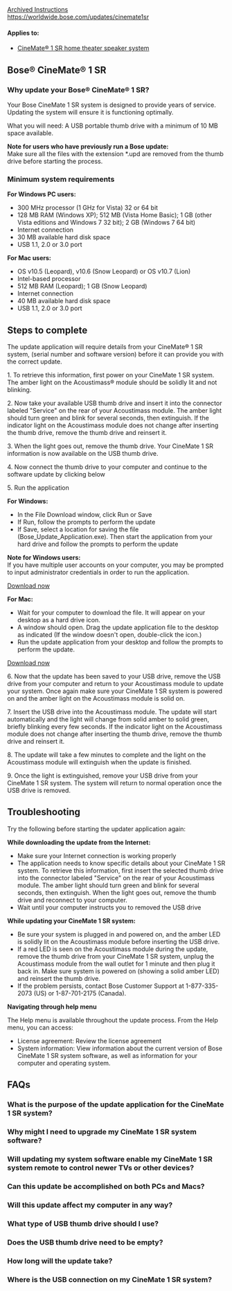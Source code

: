 <main>
<a href="https://web.archive.org/web/20170417215535/https://www.bose.com/en_us/support/article/cinemate_1sr_download.html">Archived Instructions</a><br>
<a href="https://worldwide.bose.com/updates/cinemate1sr">https://worldwide.bose.com/updates/cinemate1sr</a>
<div class="articleAppliesTo">
<div class="bose-list bose-list--appliesToList">
<h4 class="bose-list__title">Applies to: </h4>
<ul class="bose-list__list">
<li class="bose-list__listitem ">
<a href="https://web.archive.org/web/20180723083808/https://www.bose.com/en_us/support/products/soundbar_and_1_speaker_home_theater_support/cinemate_1sr.html">CineMate® 1 SR home theater speaker system</a>
</li>
</ul>
</div>
</div>
<div class="title">
<h2 class="bose-title -left   ">
Bose® CineMate® 1 SR
</h2>
</div>
<div class="title">
<h3 class="bose-title -left   ">
Why update your Bose® CineMate® 1 SR?
</h3>
</div>
<div class="text">
<div class="bose-richText  ">
<p>Your Bose CineMate 1 SR system is designed to provide years of service. Updating the system will ensure it is functioning optimally.</p>
<p>What you will need: A USB portable thumb drive with a minimum of 10 MB space available.</p>
<p><strong>Note for users who have previously run a Bose update:</strong><br>
Make sure all the files with the extension *.upd are removed from the thumb drive before starting the process.<br>
</p>
</div>
</div>
<div class="title">
<h3 class="bose-title -left   ">
Minimum system requirements
</h3>
</div>
<div class="text">
<div class="bose-richText  ">
<p><strong>For Windows PC users:<br>
</strong></p>
</div>
</div>
<div class="list">
<div class="bose-list bose-list--none   ">
<ul class="bose-list__list bose-list__list--bullet">
<li class="bose-list__listitem "><span>300 MHz processor (1 GHz for Vista) 32 or 64 bit</span></li>
<li class="bose-list__listitem "><span>128 MB RAM (Windows XP); 512 MB (Vista Home Basic); 1 GB (other Vista editions and Windows 7 32 bit); 2 GB (Windows 7 64 bit)</span></li>
<li class="bose-list__listitem "><span>Internet connection</span></li>
<li class="bose-list__listitem "><span>30 MB available hard disk space</span></li>
<li class="bose-list__listitem bose-list__listitem--last"><span>USB 1.1, 2.0 or 3.0 port</span></li>
</ul>
</div></div>
<div class="text">
<div class="bose-richText  ">
<p><strong>For Mac users:</strong><br>
</p>
</div>
</div>
<div class="list">
<div class="bose-list bose-list--none   ">
<ul class="bose-list__list bose-list__list--bullet">
<li class="bose-list__listitem "><span>OS v10.5 (Leopard), v10.6 (Snow Leopard) or OS v10.7 (Lion)</span></li>
<li class="bose-list__listitem "><span>Intel-based processor</span></li>
<li class="bose-list__listitem "><span>512 MB RAM (Leopard); 1 GB (Snow Leopard)</span></li>
<li class="bose-list__listitem "><span>Internet connection</span></li>
<li class="bose-list__listitem "><span>40 MB available hard disk space</span></li>
<li class="bose-list__listitem bose-list__listitem--last"><span>USB 1.1, 2.0 or 3.0 port</span></li>
</ul>
</div></div>
<div class="title">
<h2 class="bose-title -left   ">
Steps to complete
</h2>
</div>
<div class="text">
<div class="bose-richText  ">
<p>The update application will require details from your CineMate® 1 SR system, (serial number and software version) before it can provide you with the correct update.<br>
</p>
<p>1. To retrieve this information, first power on your CineMate 1 SR system. The amber light on the Acoustimass® module should be solidly lit and not blinking. </p>
<p>2.&nbsp;Now take your available USB thumb drive and insert it into the connector labeled "Service" on the rear of your Acoustimass module. The amber light should turn green and blink for several seconds, then extinguish. If the indicator light on the Acoustimass module does not change after inserting the thumb drive, remove the thumb drive and reinsert it.</p>
<p>3.&nbsp;When the light goes out, remove the thumb drive. Your CineMate 1 SR information is now available on the USB thumb drive.</p>
<p>4. Now connect the thumb drive to your computer and continue to the software update by clicking below</p>
<p>5. Run the application</p>
</div>
</div>
<div class="text">
<div class="bose-richText  ">
<p><strong>For Windows:</strong><br>
</p>
</div>
</div>
<div class="list">
<div class="bose-list bose-list--none   ">
<ul class="bose-list__list bose-list__list--bullet">
<li class="bose-list__listitem "><span>In the File Download window, click Run or Save</span></li>
<li class="bose-list__listitem "><span>If Run, follow the prompts to perform the update</span></li>
<li class="bose-list__listitem bose-list__listitem--last"><span>If Save, select a location for saving the file (Bose_Update_Application.exe). Then start the application from your hard drive and follow the prompts to perform the update</span></li>
</ul>
</div></div>
<div class="text">
<div class="bose-richText  ">
<p><strong>Note for Windows users:</strong><br>
If you have multiple user accounts on your computer, you may be prompted to input administrator credentials in order to run the application.</p>
</div>
</div>
<div class="buttonLink">
<a href="https://downloads.bose.com/ced/cinemate_1sr/windows/Bose_Update_Application.exe" role="button" class="bose-buttonLink bose-buttonLink--type1 none     " title="Download now" target="_self">
<span>Download now</span>
</a>
</div>
<div class="text">
<div class="bose-richText  ">
<p><strong>For Mac:</strong></p>
</div>
</div>
<div class="list">
<div class="bose-list bose-list--none   ">
<ul class="bose-list__list bose-list__list--bullet">
<li class="bose-list__listitem "><span>Wait for your computer to download the file. It will appear on your desktop as a hard drive icon.</span></li>
<li class="bose-list__listitem "><span>A window should open. Drag the update application file to the desktop as indicated (If the window doesn't open, double-click the icon.)</span></li>
<li class="bose-list__listitem bose-list__listitem--last"><span>Run the update application from your desktop and follow the prompts to perform the update.</span></li>
</ul>
</div></div>
<div class="buttonLink">
<a href="https://downloads.bose.com/ced/cinemate_1sr/mac/Bose_Update_Application.dmg" role="button" class="bose-buttonLink bose-buttonLink--type1 none     " title="Download now" target="_self">
<span>Download now</span>
</a>
</div>
<div class="text">
<div class="bose-richText  ">
<p>6. Now that the update has been saved to your USB drive, remove the USB drive from your computer and return to your Acoustimass module to update your system. Once again make sure your CineMate 1 SR system is powered on and the amber light on the Acoustimass module is solid on.</p>
<p>7. Insert the USB drive into the Acoustimass module. The update will start automatically and the light will change from solid amber to solid green, briefly blinking every few seconds. If the indicator light on the Acoustimass module does not change after inserting the thumb drive, remove the thumb drive and reinsert it.</p>
<p>8. The update will take a few minutes to complete and the light on the Acoustimass module will extinguish when the update is finished.</p>
<p>9. Once the light is extinguished, remove your USB drive from your CineMate 1 SR system. The system will return to normal operation once the USB drive is removed.</p>
</div>
</div>
<div class="title">
<h2 class="bose-title -left   ">
Troubleshooting
</h2>
</div>
<div class="text">
<div class="bose-richText  ">
<p>Try the following before starting the updater application again:</p>
<p><strong>While downloading the update from the Internet:</strong><br>
</p>
</div>
</div>
<div class="list">
<div class="bose-list bose-list--none   ">
<ul class="bose-list__list bose-list__list--bullet">
<li class="bose-list__listitem "><span>Make sure your Internet connection is working properly</span></li>
<li class="bose-list__listitem "><span>The application needs to know specific details about your CineMate 1 SR system. To retrieve this information, first insert the selected thumb drive into the connector labeled "Service" on the rear of your Acoustimass module. The amber light should turn green and blink for several seconds, then extinguish. When the light goes out, remove the thumb drive and reconnect to your computer.</span></li>
<li class="bose-list__listitem bose-list__listitem--last"><span>Wait until your computer instructs you to removed the USB drive</span></li>
</ul>
</div></div>
<div class="text">
<div class="bose-richText  ">
<p><strong>While updating your CineMate 1 SR system:&nbsp;</strong></p>
</div>
</div>
<div class="list">
<div class="bose-list bose-list--none   ">
<ul class="bose-list__list bose-list__list--bullet">
<li class="bose-list__listitem "><span>Be sure your system is plugged in and powered on, and the amber LED is solidly lit on the Acoustimass module before inserting the USB drive. </span></li>
<li class="bose-list__listitem "><span>If a red LED is seen on the Acoustimass module during the update, remove the thumb drive from your CineMate 1 SR system, unplug the Acoustimass module from the wall outlet for 1 minute and then plug it back in. Make sure system is powered on (showing a solid amber LED) and reinsert the thumb drive. </span></li>
<li class="bose-list__listitem bose-list__listitem--last"><span>If the problem persists, contact Bose Customer Support at 1-877-335-2073 (US) or 1-87-701-2175 (Canada). </span></li>
</ul>
</div></div>
<div class="text">
<div class="bose-richText  ">
<p><strong>Navigating through <strong>h</strong>elp menu</strong></p>
<p>The Help menu is available throughout the update process. From the Help menu, you can access:</p>
</div>
</div>
<div class="list">
<div class="bose-list bose-list--none   ">
<ul class="bose-list__list bose-list__list--bullet">
<li class="bose-list__listitem "><span>License agreement: Review the license agreement</span></li>
<li class="bose-list__listitem bose-list__listitem--last"><span>System information: View information about the current version of Bose CineMate 1 SR system software, as well as information for your computer and operating system.</span></li>
</ul>
</div></div>
<div class="title">
<h2 class="bose-title -left   ">
FAQs
</h2>
</div>
<div class="faqContainer"><div class="bose-faq__container ui-accordion ui-widget ui-helper-reset" data-show-first="false" role="tablist">
<div class="faq">
<h3 class="bose-faq__question ui-accordion-header ui-state-default ui-corner-all ui-accordion-icons" id="ui-id-2" aria-controls="ui-id-3" aria-selected="false" aria-expanded="false" tabindex="0"><span class="ui-accordion-header-icon ui-icon bose-faq__questionIcon"></span>What is the purpose of the update application for the CineMate 1 SR system?</h3>
<div class="bose-faq__answer bose-richText bose-richText--noMargin ui-accordion-content ui-helper-reset ui-widget-content ui-corner-bottom" id="ui-id-3" aria-labelledby="ui-id-2" role="region" aria-hidden="true" style="display: none;"><p>This application allows for a simple, immediate software download directly from Bose to your computer, and then to the CineMate 1 SR system.</p>
</div>
</div>
<div class="faq">
<h3 class="bose-faq__question ui-accordion-header ui-state-default ui-corner-all ui-accordion-icons" id="ui-id-4" aria-controls="ui-id-5" aria-selected="false" aria-expanded="false" tabindex="0"><span class="ui-accordion-header-icon ui-icon bose-faq__questionIcon"></span>Why might I need to upgrade my CineMate 1 SR system software?</h3>
<div class="bose-faq__answer bose-richText bose-richText--noMargin ui-accordion-content ui-helper-reset ui-widget-content ui-corner-bottom" id="ui-id-5" aria-labelledby="ui-id-4" role="region" aria-hidden="true" style="display: none;"><p>Updating the software will ensure the system is functioning optimally.</p>
</div>
</div>
<div class="faq">
<h3 class="bose-faq__question ui-accordion-header ui-state-default ui-corner-all ui-accordion-icons" id="ui-id-6" aria-controls="ui-id-7" aria-selected="false" aria-expanded="false" tabindex="0"><span class="ui-accordion-header-icon ui-icon bose-faq__questionIcon"></span>Will updating my system software enable my CineMate 1 SR system remote to control newer TVs or other devices?</h3>
<div class="bose-faq__answer bose-richText bose-richText--noMargin ui-accordion-content ui-helper-reset ui-widget-content ui-corner-bottom" id="ui-id-7" aria-labelledby="ui-id-6" role="region" aria-hidden="true" style="display: none;"><p>No. The codes for controlling other devices are stored in the CineMate 1 SR remote control, and are not updateable. If you are having trouble controlling your TV or other device with your CineMate 1 SR remote control, please contact Bose Customer Service for help.</p>
</div>
</div>
<div class="faq">
<h3 class="bose-faq__question ui-accordion-header ui-state-default ui-corner-all ui-accordion-icons" id="ui-id-8" aria-controls="ui-id-9" aria-selected="false" aria-expanded="false" tabindex="0"><span class="ui-accordion-header-icon ui-icon bose-faq__questionIcon"></span>Can this update be accomplished on both PCs and Macs?</h3>
<div class="bose-faq__answer bose-richText bose-richText--noMargin ui-accordion-content ui-helper-reset ui-widget-content ui-corner-bottom" id="ui-id-9" aria-labelledby="ui-id-8" role="region" aria-hidden="true" style="display: none;"><p>Yes. The PC or Mac used for the update must meet the minimum system requirements found on the download site.</p>
</div>
</div>
<div class="faq">
<h3 class="bose-faq__question ui-accordion-header ui-state-default ui-corner-all ui-accordion-icons" id="ui-id-10" aria-controls="ui-id-11" aria-selected="false" aria-expanded="false" tabindex="0"><span class="ui-accordion-header-icon ui-icon bose-faq__questionIcon"></span>Will this update affect my computer in any way?</h3>
<div class="bose-faq__answer bose-richText bose-richText--noMargin ui-accordion-content ui-helper-reset ui-widget-content ui-corner-bottom" id="ui-id-11" aria-labelledby="ui-id-10" role="region" aria-hidden="true" style="display: none;"><p>Only temporarily. While the application is running, it will create and utilize temporary working files. When the application has finished and closed, it will remove all temporary working files including the application itself.</p>
</div>
</div>
<div class="faq">
<h3 class="bose-faq__question ui-accordion-header ui-state-default ui-corner-all ui-accordion-icons" id="ui-id-12" aria-controls="ui-id-13" aria-selected="false" aria-expanded="false" tabindex="0"><span class="ui-accordion-header-icon ui-icon bose-faq__questionIcon"></span>What type of USB thumb drive should I use?</h3>
<div class="bose-faq__answer bose-richText bose-richText--noMargin ui-accordion-content ui-helper-reset ui-widget-content ui-corner-bottom" id="ui-id-13" aria-labelledby="ui-id-12" role="region" aria-hidden="true" style="display: none;"><p>You can use nearly any USB thumb drive with at least 10MB of available space. A drive that appears as either a hard disk or a "composite device" will not work. The drive must be FAT or FAT32 formatted.</p>
</div>
</div>
<div class="faq">
<h3 class="bose-faq__question ui-accordion-header ui-state-default ui-corner-all ui-accordion-icons" id="ui-id-14" aria-controls="ui-id-15" aria-selected="false" aria-expanded="false" tabindex="0"><span class="ui-accordion-header-icon ui-icon bose-faq__questionIcon"></span>Does the USB thumb drive need to be empty?</h3>
<div class="bose-faq__answer bose-richText bose-richText--noMargin ui-accordion-content ui-helper-reset ui-widget-content ui-corner-bottom" id="ui-id-15" aria-labelledby="ui-id-14" role="region" aria-hidden="true" style="display: none;"><p>No. If you have other files on the thumb drive, they will not be affected by the update process. However, if you previously ran a Bose update with this thumb drive, make sure all files with the extension *.upd are removed before starting the update process.</p>
</div>
</div>
<div class="faq">
<h3 class="bose-faq__question ui-accordion-header ui-state-default ui-corner-all ui-accordion-icons" id="ui-id-16" aria-controls="ui-id-17" aria-selected="false" aria-expanded="false" tabindex="0"><span class="ui-accordion-header-icon ui-icon bose-faq__questionIcon"></span>How long will the update take?</h3>
<div class="bose-faq__answer bose-richText bose-richText--noMargin ui-accordion-content ui-helper-reset ui-widget-content ui-corner-bottom" id="ui-id-17" aria-labelledby="ui-id-16" role="region" aria-hidden="true" style="display: none;"><p>It should only take a few minutes at your PC to download the update from Bose. It can take up to five minutes to run the update on your CineMate 1 SR system.</p>
</div>
</div>
<div class="faq">
<h3 class="bose-faq__question ui-accordion-header ui-state-default ui-corner-all ui-accordion-icons" id="ui-id-18" aria-controls="ui-id-19" aria-selected="false" aria-expanded="false" tabindex="0"><span class="ui-accordion-header-icon ui-icon bose-faq__questionIcon"></span>Where is the USB connection on my CineMate 1 SR system?</h3>
<div class="bose-faq__answer bose-richText bose-richText--noMargin ui-accordion-content ui-helper-reset ui-widget-content ui-corner-bottom" id="ui-id-19" aria-labelledby="ui-id-18" role="region" aria-hidden="true" style="display: none;"><p>It is on the rear of the Acoustimass® module and is labeled "Service".<br>
</p>
</div>
</div>
</div>
</div>
</section>
</div>
</div>
</main>

